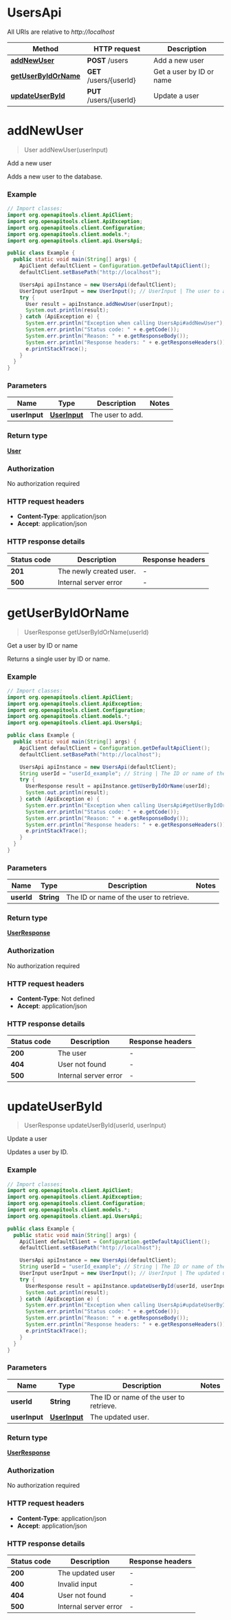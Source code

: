 # UsersApi

All URIs are relative to *http://localhost*

| Method | HTTP request | Description |
|------------- | ------------- | -------------|
| [**addNewUser**](UsersApi.md#addNewUser) | **POST** /users | Add a new user |
| [**getUserByIdOrName**](UsersApi.md#getUserByIdOrName) | **GET** /users/{userId} | Get a user by ID or name |
| [**updateUserById**](UsersApi.md#updateUserById) | **PUT** /users/{userId} | Update a user |


<a name="addNewUser"></a>
# **addNewUser**
> User addNewUser(userInput)

Add a new user

Adds a new user to the database.

### Example
```java
// Import classes:
import org.openapitools.client.ApiClient;
import org.openapitools.client.ApiException;
import org.openapitools.client.Configuration;
import org.openapitools.client.models.*;
import org.openapitools.client.api.UsersApi;

public class Example {
  public static void main(String[] args) {
    ApiClient defaultClient = Configuration.getDefaultApiClient();
    defaultClient.setBasePath("http://localhost");

    UsersApi apiInstance = new UsersApi(defaultClient);
    UserInput userInput = new UserInput(); // UserInput | The user to add.
    try {
      User result = apiInstance.addNewUser(userInput);
      System.out.println(result);
    } catch (ApiException e) {
      System.err.println("Exception when calling UsersApi#addNewUser");
      System.err.println("Status code: " + e.getCode());
      System.err.println("Reason: " + e.getResponseBody());
      System.err.println("Response headers: " + e.getResponseHeaders());
      e.printStackTrace();
    }
  }
}
```

### Parameters

| Name | Type | Description  | Notes |
|------------- | ------------- | ------------- | -------------|
| **userInput** | [**UserInput**](UserInput.md)| The user to add. | |

### Return type

[**User**](User.md)

### Authorization

No authorization required

### HTTP request headers

 - **Content-Type**: application/json
 - **Accept**: application/json

### HTTP response details
| Status code | Description | Response headers |
|-------------|-------------|------------------|
| **201** | The newly created user. |  -  |
| **500** | Internal server error |  -  |

<a name="getUserByIdOrName"></a>
# **getUserByIdOrName**
> UserResponse getUserByIdOrName(userId)

Get a user by ID or name

Returns a single user by ID or name.

### Example
```java
// Import classes:
import org.openapitools.client.ApiClient;
import org.openapitools.client.ApiException;
import org.openapitools.client.Configuration;
import org.openapitools.client.models.*;
import org.openapitools.client.api.UsersApi;

public class Example {
  public static void main(String[] args) {
    ApiClient defaultClient = Configuration.getDefaultApiClient();
    defaultClient.setBasePath("http://localhost");

    UsersApi apiInstance = new UsersApi(defaultClient);
    String userId = "userId_example"; // String | The ID or name of the user to retrieve.
    try {
      UserResponse result = apiInstance.getUserByIdOrName(userId);
      System.out.println(result);
    } catch (ApiException e) {
      System.err.println("Exception when calling UsersApi#getUserByIdOrName");
      System.err.println("Status code: " + e.getCode());
      System.err.println("Reason: " + e.getResponseBody());
      System.err.println("Response headers: " + e.getResponseHeaders());
      e.printStackTrace();
    }
  }
}
```

### Parameters

| Name | Type | Description  | Notes |
|------------- | ------------- | ------------- | -------------|
| **userId** | **String**| The ID or name of the user to retrieve. | |

### Return type

[**UserResponse**](UserResponse.md)

### Authorization

No authorization required

### HTTP request headers

 - **Content-Type**: Not defined
 - **Accept**: application/json

### HTTP response details
| Status code | Description | Response headers |
|-------------|-------------|------------------|
| **200** | The user |  -  |
| **404** | User not found |  -  |
| **500** | Internal server error |  -  |

<a name="updateUserById"></a>
# **updateUserById**
> UserResponse updateUserById(userId, userInput)

Update a user

Updates a user by ID.

### Example
```java
// Import classes:
import org.openapitools.client.ApiClient;
import org.openapitools.client.ApiException;
import org.openapitools.client.Configuration;
import org.openapitools.client.models.*;
import org.openapitools.client.api.UsersApi;

public class Example {
  public static void main(String[] args) {
    ApiClient defaultClient = Configuration.getDefaultApiClient();
    defaultClient.setBasePath("http://localhost");

    UsersApi apiInstance = new UsersApi(defaultClient);
    String userId = "userId_example"; // String | The ID or name of the user to retrieve.
    UserInput userInput = new UserInput(); // UserInput | The updated user.
    try {
      UserResponse result = apiInstance.updateUserById(userId, userInput);
      System.out.println(result);
    } catch (ApiException e) {
      System.err.println("Exception when calling UsersApi#updateUserById");
      System.err.println("Status code: " + e.getCode());
      System.err.println("Reason: " + e.getResponseBody());
      System.err.println("Response headers: " + e.getResponseHeaders());
      e.printStackTrace();
    }
  }
}
```

### Parameters

| Name | Type | Description  | Notes |
|------------- | ------------- | ------------- | -------------|
| **userId** | **String**| The ID or name of the user to retrieve. | |
| **userInput** | [**UserInput**](UserInput.md)| The updated user. | |

### Return type

[**UserResponse**](UserResponse.md)

### Authorization

No authorization required

### HTTP request headers

 - **Content-Type**: application/json
 - **Accept**: application/json

### HTTP response details
| Status code | Description | Response headers |
|-------------|-------------|------------------|
| **200** | The updated user |  -  |
| **400** | Invalid input |  -  |
| **404** | User not found |  -  |
| **500** | Internal server error |  -  |

